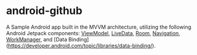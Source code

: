 # android-github
A Sample Android app built in the MVVM architecture, utilizing the following Android Jetpack components: [ViewModel](https://developer.android.com/topic/libraries/architecture/viewmodel), [LiveData](https://developer.android.com/topic/libraries/architecture/livedata), [Room](https://developer.android.com/topic/libraries/architecture/room), [Navigation](https://developer.android.com/topic/libraries/architecture/navigation.html), [WorkManager](https://developer.android.com/topic/libraries/architecture/workmanager), and [Data Binding] (https://developer.android.com/topic/libraries/data-binding/).
